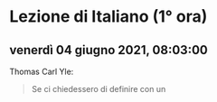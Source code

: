 
# Lezione di Italiano (1° ora)

## venerdì 04 giugno 2021, 08:03:00


Thomas Carl Yle:
> Se ci chiedessero di definire con un
<!--stackedit_data:
eyJoaXN0b3J5IjpbOTgwOTk0MDAyLC0xMjQ1OTcxODk4XX0=
-->